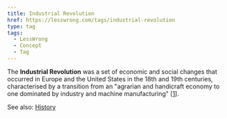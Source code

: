 ```yaml
---
title: Industrial Revolution
href: https://lesswrong.com/tags/industrial-revolution
type: tag
tags:
  - LessWrong
  - Concept
  - Tag
---
```


The **Industrial Revolution** was a set of economic and social changes that occurred in Europe and the United States in the 18th and 19th centuries, characterised by a transition from an "agrarian and handicraft economy to one dominated by industry and machine manufacturing" \[[1](https://www.britannica.com/event/Industrial-Revolution)\]. 

See also: [History](https://www.lesswrong.com/tag/history)